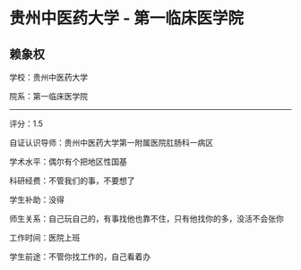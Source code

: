 # 贵州中医药大学 - 第一临床医学院

## 赖象权

学校：贵州中医药大学

院系：第一临床医学院

* * *

评分：1.5

自证认识导师：贵州中医药大学第一附属医院肛肠科一病区

学术水平：偶尔有个把地区性国基

科研经费：不管我们的事，不要想了

学生补助：没得

师生关系：自己玩自己的，有事找他也靠不住，只有他找你的多，没活不会张你

工作时间：医院上班

学生前途：不管你找工作的，自己看着办